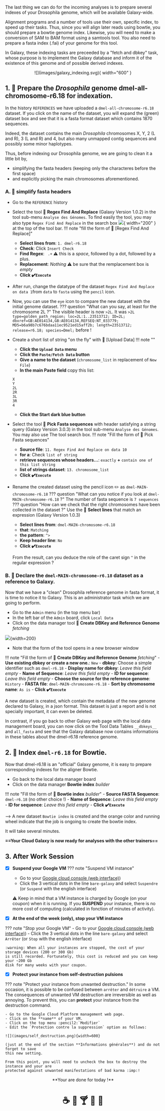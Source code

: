 The last thing we can do for the incoming analyses is to prepare several indexes of your
Drosophila genome, which will be available Galaxy-wide.

Alignment programs and a number of tools use their own, specific index, to speed up their
tasks. Thus, since you will align later reads using bowtie, you should prepare a bowtie
genome index. Likewise, you will need to make a conversion of SAM to BAM format using a
samtools tool. You also need to prepare a fasta index (.fai) of your genome for this tool.

In Galaxy, these indexing tasks are preceeded by a "fetch and dbkey" task, whose
purpose is to implement the Galaxy database and inform it of the existence of this genome
and of possible derived indexes.

<center>![](images/galaxy_indexing.svg){ width="600" }</center>

## 1. :wrench: Prepare the _Drosophila_ genome dmel-all-chromosome-r6.18 for indexation.

In the history `REFERENCES` we have uploaded a `dmel-all-chromosome-r6.18` dataset. If you
click on the name of the dataset, you will expand the (green) dataset box and see that it
is a fasta format dataset which contains 1870 sequences.

Indeed, the dataset contains the main _Drosophila_ chromosomes X, Y, 2 (L and R), 3 (L and R)
and 4, but also many unmapped contig sequences and possibly some minor haplotypes.

Thus, before indexing our Drosophila genome, we are going to clean it a little bit by,

- simplifying the fasta headers (keeping only the characteres before the first space)
- and explicitly picking the main chromosomes aforementioned.

### A. :wrench: simplify fasta headers

- Go to the `REFERENCE` history
- Select the tool :wrench: **Regex Find And Replace** (Galaxy Version 1.0.2) in the tool
sub-menu `Analyse des Génomes`. To find easily the tool, you may also type `Regex Find And
Replace` in the search box ![](images/search_box.png){ width="200" } at the top of the
tool bar.
!!! note "fill the form of :wrench: [Regex Find And Replace]"
    - **Select lines from**: `1. dmel-r6.18`
    - **Check**: Click `Insert Check`
    - **Find Regex**: ` .+` :warning: this is a _space_, followed by a dot, followed by a plus.
    - **Replacement**: _Nothing_ :warning: be sure that the remplacement box is _empty_
    - **Click :heavy_check_mark:`Execute`**
- After run, change the datatype of the dataset `Regex Find And Replace on data 1`from
  `data` to `fasta` using the `pencil` icon.
- Now, you can use the `eye` icon to compare the new dataset with the initial genome dataset.
??? question "What can you say, at least for the chromosome 2L ?"
    The visible header is now `>2L`.
    It was `>2L type=golden_path_region; loc=2L:1..23513712; ID=2L; dbxref=GB:AE014134,GB:AE014134,REFSEQ:NT_033779;
    MD5=b6a98b7c676bdaa11ec9521ed15aff2b; length=23513712; release=r6.18; species=Dmel;`
    before !
- Create a short list of string "on the fly" with :wrench: [Upload Data]
!!! note ""
    - **Click the `Upload Data` menu**
    - **Click the `Paste/Fetch Data` button**
    - **Give a name to the dataset** (`chromosome_list` in replacement of `New File`)
    - **In the main Paste field** copy this list:
    ```
    X
    Y
    2L
    2R
    3L
    3R
    4
    ```
    - **Click the Start dark blue button**
    
- Select the tool :wrench: **Pick Fasta sequences** with header satisfying a string query
  (Galaxy Version 3.0.3) in the tool sub-menu `Analyse des Génomes`. You may also use The
  tool search box.
!!! note "Fill the form of :wrench: Pick Fasta sequences"
    - **Source file**: `11. Regex Find And Replace on data 10`
    - **for a**: Check `list of string`
    - **retrieve sequences whose headers...**: `exactly` **+** `contain one of this list string`
    - **list of strings dataset**: `13. chromosome_list`
    - **Click :heavy_check_mark:`Execute`**
- Rename the created dataset using the pencil icon :pencil2: as `dmel-MAIN-chromosome-r6.18`
??? question "What can you notice if you look at `dmel-MAIN-chromosome-r6.18` ?"
    The number of fasta sequence is `7 sequences`
??? question "How can we check that the right chromosomes have been collected in the dataset ?"
    Use the :wrench: **Select lines** that match an expression (Galaxy Version 1.0.3)
    
    - **Select lines from**: `dmel-MAIN-chromosome-r6.18`
    - **that**: `Matching`
    - **the pattern**: `^>`
    - **Keep header line**: `No`
    - **Click :heavy_check_mark:`Execute`**
    
    From the result, can you deduce the role of the caret sign `^` in the regular expression ?

### B. :wrench: Declare the `dmel-MAIN-chromosome-r6.18` dataset as a reference to Galaxy.
Now that we have a "clean" Drosophila reference genome in fasta format, it is time to notice
it to Galaxy. This is an administrator task which we are going to perform.

- Go to the `Admin` menu (in the top menu bar)
- In the left bar of the `Admin` board, click `Local Data`
- Click on the data manager tool :wrench: **Create DBKey and Reference Genome** _fetching_

![](images/dbkey_manager.png){width=200}

- Note that the form of the tool opens in a new browser window

!!! note "Fill the form of :wrench: **Create DBKey and Reference Genome** _fetching_"
    - **Use existing dbkey or create a new one.**: `New`
    - **dbkey**: Choose a simple identifier such as `dmel-r6.18`
    - **Display name for dbkey**: _Leave this field empty_
    - **Name of Sequence**: _Leave this field empty_
    - **ID for sequence**: _Leave this field empty_
    - **Choose the source for the reference genome**: `History`
    - **FASTA file**: `dmel-MAIN-chromosome-r6.18`
    - **Sort by chromosome name**: `As is`
    - **Click :heavy_check_mark:`Execute`**

A new dataset is created, which contain the metadata of the new genome declared to Galaxy,
in a json format. This dataset is just a report and is not specially important, it can even
be deleted.

In contrast, if you go back to other Galaxy web page with the local data management board,
you can now click on the Tool Data Tables `__dbkeys__ ` and `all_fasta` and see that the
Galaxy database now contains informations in these tables about the dmel-r6.18 reference
genome.

## 2. :wrench: Index `dmel-r6.18` for **Bowtie**.

Now that dmel-r6.18 is an "official" Galaxy genome, it is easy to prepare corresponding
indexes for the aligner Bowtie.

- Go back to the local data manager board
- Click on the data manager **Bowtie index** _builder_

!!! note "Fill the form of :wrench: **Bowtie index** _builder_"
    - **Source FASTA Sequence**: `dmel-r6.18` (no other choice !)
    - **Name of Sequence**: _Leave this field empty_
    - **ID for sequence**: _Leave this field empty_
    - **Click :heavy_check_mark:`Execute`**

--> A new dataset `Bowtie index` is created and the orange color and running wheel indicate
that the job is ongoing to create the bowtie index.

It will take several minutes.

**==Your Cloud Galaxy is now ready for analyses with the other trainers==**


## 3. After Work Session

- [x] **Suspend your Google VM**
??? note "Suspend VM instance"
    - Go to your [Google cloud console (web interface)](https://console.cloud.google.com/compute/))
    - Click the 3 vertical dots in the line `bare-galaxy` and select `Suspendre` (or `Suspend` with
      the english interface)
    
    :warning: Keep in mind that a VM instance is charged by Google (on your coupon) when
    it is running. If you **SUSPEND** your instance, there is no more cost of computing (calculated
    in fonction of minutes of activity).
    
- [x] **At the end of the week (only), stop your VM instance**

??? note "Stop your Google VM"
    - Go to your [Google cloud console (web interface)](https://console.cloud.google.com/compute/))
    - Click the 3 vertical dots in the line `bare-galaxy` and select `Arrêter` (or `Stop` with
      the english interface)
    
    :warning: When all your instances are stopped, the cost of your storage devices (200 or 300 Gb)
    is still recorded. Fortunately, this cost is reduced and you can keep your ~200 Gb
    disk for many weeks with your coupon.

- [x] **Protect your instance from self-destruction pulsions**

??? note "Protect your instance from unwanted destruction."
    In some occasion, it is possible to be confused between `arrêter` and `détruire` a
    VM. The consequences of unwanted VM destruction are irreversible as well as annoying.
    To prevent this, you can **protect** your instance from the destruction command.
    
    - Go to the Google Cloud Platform management web page.
    - Click on the **name** of your VM.
    - Click on the top menu :pencil2:`Modifier`
    - Edit the `Protection contre la suppression` option as follows:
    
    ![](images/self_destruction.png){width=600}
    
    (just at the end of the section **Informations générales**) and do not forget to save
    this new setting.
    
    From this point, you will need to uncheck the box to destroy the instance and your are
    protected against unwanted manifestations of bad karma :imp:!

<center>**Your are done for today !**</center>


# <center>:coffee: :beer: :cocktail: :beers: :rainbow:</center>

